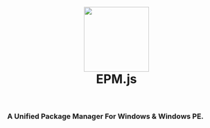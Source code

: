 <head>
  <link rel="stylesheet" href="//www.mdui.org/source/dist/css/mdui.min.css"/>
 </head>

<h1 class="mdui-typo-display-1" align="center">
  <br>
  <img src="https://home.edgeless.top/cdn/epmlogo.png" width="150"/></a>
  <br>
  EPM.js
  <br>
</h1>
<br>
<h3>A Unified Package Manager For Windows &amp; Windows PE.</h3>

